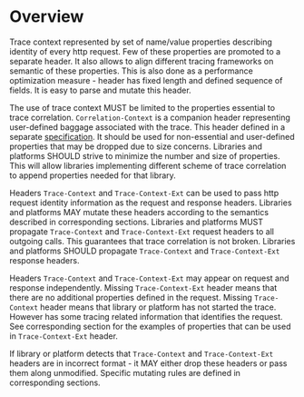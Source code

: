 # Overview

Trace context represented by set of name/value properties describing identity of every http request. Few of these properties are promoted to a separate header. It also allows to align different tracing frameworks on semantic of these properties. This is also done as a performance optimization measure - header has fixed length and defined sequence of fields. It is easy to parse and mutate this header.

The use of trace context MUST be limited to the properties essential to trace correlation. `Correlation-Context` is a companion header representing user-defined baggage associated with the trace. This header defined in a separate [specification](https://github.com/w3c/distributed-tracing/blob/master/report-correlation-context.html). It should be used for non-essential and user-defined properties that may be dropped due to size concerns. Libraries and platforms SHOULD strive to minimize the number and size of properties. This will allow libraries implementing different scheme of trace correlation to append properties needed for that library. 

Headers `Trace-Context` and `Trace-Context-Ext` can be used to pass http request identity information as the request and response headers. Libraries and platforms MAY mutate these headers according to the semantics described in corresponding sections. Libraries and platforms MUST propagate `Trace-Context` and `Trace-Context-Ext` request headers to all outgoing calls. This guarantees that trace correlation is not broken. Libraries and platforms SHOULD propagate `Trace-Context` and `Trace-Context-Ext` response headers.

Headers `Trace-Context` and `Trace-Context-Ext` may appear on request and response independently. Missing `Trace-Context-Ext` header means that there are no additional properties defined in the request. Missing `Trace-Context` header means that library or platform has not started the trace. However has some tracing related information that identifies the request. See corresponding section for the examples of properties that can be used in `Trace-Context-Ext` header.

If library or platform detects that `Trace-Context` and `Trace-Context-Ext` headers are in incorrect format - it MAY either drop these headers or pass them along unmodified. Specific mutating rules are defined in corresponding sections.